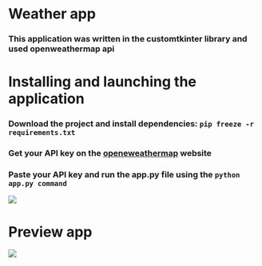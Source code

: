 # Weather app
### This application was written in the customtkinter library and used openweathermap api
# Installing and launching the application
### Download the project and install dependencies: `pip freeze -r requirements.txt`

### Get your API key on the [openeweathermap](https://openweathermap.org/ "openeweathermap") website
### Paste your API key and run the app.py file using the `python app.py command`
![](https://i.imgur.com/dEFQcEU.png)


# Preview app
![](https://i.imgur.com/Liuwaqf.png)

